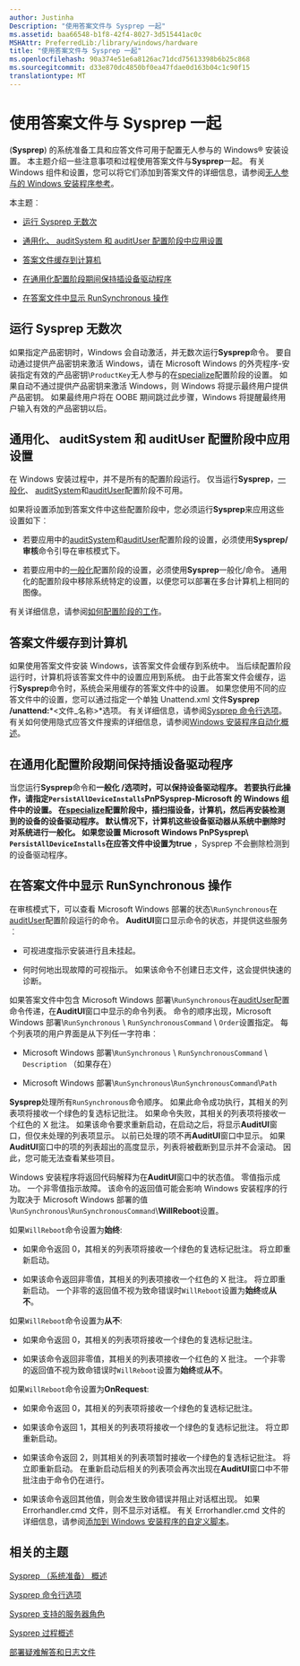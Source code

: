 ```yaml
---
author: Justinha
Description: "使用答案文件与 Sysprep 一起"
ms.assetid: baa66548-b1f8-42f4-8027-3d515441ac0c
MSHAttr: PreferredLib:/library/windows/hardware
title: "使用答案文件与 Sysprep 一起"
ms.openlocfilehash: 90a374e51e6a8126ac71dcd75613398b6b25c868
ms.sourcegitcommit: d33e870dc4850bf0ea47fdae0d163b04c1c90f15
translationtype: MT
---
```

# <a name="use-answer-files-with-sysprep"></a>使用答案文件与 Sysprep 一起


(**Sysprep**) 的系统准备工具和应答文件可用于配置无人参与的 Windows® 安装设置。 本主题介绍一些注意事项和过程使用答案文件与**Sysprep**一起。 有关 Windows 组件和设置，您可以将它们添加到答案文件的详细信息，请参阅[无人参与的 Windows 安装程序参考](http://go.microsoft.com/fwlink/?LinkId=206281)。

本主题︰

-   [运行 Sysprep 无数次](#bkmk-skiprearm)

-   [通用化、 auditSystem 和 auditUser 配置阶段中应用设置](#bkmk-1)

-   [答案文件缓存到计算机](#bkmk-2)

-   [在通用化配置阶段期间保持插设备驱动程序](#bkmk-3)

-   [在答案文件中显示 RunSynchronous 操作](#bkmk-4)

## <a name="span-idbkmkskiprearmspanspan-idbkmkskiprearmspanspan-idbkmkskiprearmspanrunning-sysprep-an-unlimited-number-of-times"></a><span id="bkmk_skipRearm"></span><span id="bkmk_skiprearm"></span><span id="BKMK_SKIPREARM"></span>运行 Sysprep 无数次


如果指定产品密钥时，Windows 会自动激活，并无数次运行**Sysprep**命令。 要自动通过提供产品密钥来激活 Windows，请在 Microsoft Windows 的外壳程序-安装指定有效的产品密钥\\`ProductKey`无人参与的在[specialize](specialize.md)配置阶段的设置。 如果自动不通过提供产品密钥来激活 Windows，则 Windows 将提示最终用户提供产品密钥。 如果最终用户将在 OOBE 期间跳过此步骤，Windows 将提醒最终用户输入有效的产品密钥以后。

## <a name="span-idbkmk1spanspan-idbkmk1spanapplying-settings-in-the-generalize-auditsystem-and-audituser-configuration-passes"></a><span id="bkmk_1"></span><span id="BKMK_1"></span>通用化、 auditSystem 和 auditUser 配置阶段中应用设置


在 Windows 安装过程中，并不是所有的配置阶段运行。 仅当运行**Sysprep**，[一般化](generalize.md)、 [auditSystem](auditsystem.md)和[auditUser](audituser.md)配置阶段不可用。

如果将设置添加到答案文件中这些配置阶段中，您必须运行**Sysprep**来应用这些设置如下︰

-   若要应用中的[auditSystem](auditsystem.md)和[auditUser](audituser.md)配置阶段的设置，必须使用**Sysprep/审核**命令引导在审核模式下。

-   若要应用中的[一般化](generalize.md)配置阶段的设置，必须使用**Sysprep**一般化/命令。 通用化的配置阶段中移除系统特定的设置，以便您可以部署在多台计算机上相同的图像。

有关详细信息，请参阅[如何配置阶段的工作](how-configuration-passes-work.md)。

## <a name="span-idbkmk2spanspan-idbkmk2spancaching-answer-files-to-the-computer"></a><span id="bkmk_2"></span><span id="BKMK_2"></span>答案文件缓存到计算机


如果使用答案文件安装 Windows，该答案文件会缓存到系统中。 当后续配置阶段运行时，计算机将该答案文件中的设置应用到系统。 由于此答案文件会缓存，运行**Sysprep**命令时，系统会采用缓存的答案文件中的设置。 如果您使用不同的应答文件中的设置，您可以通过指定一个单独 Unattend.xml 文件**Sysprep /unattend:***&lt;文件\_名称&gt;*选项。 有关详细信息，请参阅[Sysprep 命令行选项](sysprep-command-line-options.md)。 有关如何使用隐式应答文件搜索的详细信息，请参阅[Windows 安装程序自动化概述](windows-setup-automation-overview.md)。

## <a name="span-idbkmk3spanspan-idbkmk3spanpersisting-plug-and-play-device-drivers-during-the-generalize-configuration-pass"></a><span id="bkmk_3"></span><span id="BKMK_3"></span>在通用化配置阶段期间保持插设备驱动程序


当您运行**Sysprep**命令和**一般化 /**选项时，可以保持设备驱动程序。 若要执行此操作，请指定`PersistAllDeviceInstalls`PnPSysprep-Microsoft 的 Windows 组件中的设置。 在[specialize](specialize.md)配置阶段中，插扫描设备，计算机，然后再安装检测到的设备的设备驱动程序。 默认情况下，计算机这些设备驱动器从系统中删除时对系统进行一般化。 如果您设置 Microsoft Windows PnPSysprep\\ `PersistAllDeviceInstalls`在应答文件中设置为**true** ，Sysprep 不会删除检测到的设备驱动程序。

## <a name="span-idbkmk4spanspan-idbkmk4spandisplaying-runsynchronous-actions-in-an-answer-file"></a><span id="bkmk_4"></span><span id="BKMK_4"></span>在答案文件中显示 RunSynchronous 操作


在审核模式下，可以查看 Microsoft Windows 部署的状态\\`RunSynchronous`在[auditUser](audituser.md)配置阶段运行的命令。 **AuditUI**窗口显示命令的状态，并提供这些服务︰

-   可视进度指示安装进行且未挂起。

-   何时何地出现故障的可视指示。 如果该命令不创建日志文件，这会提供快速的诊断。

如果答案文件中包含 Microsoft Windows 部署\\`RunSynchronous`在[auditUser](audituser.md)配置命令传递，在**AuditUI**窗口中显示的命令列表。 命令的顺序出现，Microsoft Windows 部署\\`RunSynchronous` \\ `RunSynchronousCommand` \\ `Order`设置指定。 每个列表项的用户界面是从下列任一字符串︰

-   Microsoft Windows 部署\\`RunSynchronous` \\ `RunSynchronousCommand` \\ `Description` （如果存在）

-   Microsoft Windows 部署\\`RunSynchronous`\\`RunSynchronousCommand`\\`Path`

**Sysprep**处理所有`RunSynchronous`命令顺序。 如果此命令成功执行，其相关的列表项将接收一个绿色的复选标记批注。 如果命令失败，其相关的列表项将接收一个红色的 X 批注。 如果该命令要求重新启动，在启动之后，将显示**AuditUI**窗口，但仅未处理的列表项显示。 以前已处理的项不再**AuditUI**窗口中显示。 如果**AuditUI**窗口中的项的列表超出的高度显示，列表将被截断到显示并不会滚动。 因此，您可能无法查看某些项目。

Windows 安装程序将返回代码解释为在**AuditUI**窗口中的状态值。 零值指示成功。 一个非零值指示故障。 该命令的返回值可能会影响 Windows 安装程序的行为取决于 Microsoft Windows 部署的值\\`RunSynchronous`\\`RunSynchronousCommand`\\**WillReboot**设置。

如果`WillReboot`命令设置为**始终**:

-   如果命令返回 0，其相关的列表项将接收一个绿色的复选标记批注。 将立即重新启动。

-   如果该命令返回非零值，其相关的列表项接收一个红色的 X 批注。 将立即重新启动。 一个非零的返回值不视为致命错误时`WillReboot`设置为**始终**或**从不**。

如果`WillReboot`命令设置为**从不**:

-   如果命令返回 0，其相关的列表项将接收一个绿色的复选标记批注。

-   如果该命令返回非零值，其相关的列表项接收一个红色的 X 批注。 一个非零的返回值不视为致命错误时`WillReboot`设置为**始终**或**从不**。

如果`WillReboot`命令设置为**OnRequest**:

-   如果命令返回 0，其相关的列表项将接收一个绿色的复选标记批注。

-   如果该命令返回 1，其相关的列表项将接收一个绿色的复选标记批注。 将立即重新启动。

-   如果该命令返回 2，则其相关的列表项暂时接收一个绿色的复选标记批注。 将立即重新启动。 在重新启动后相关的列表项会再次出现在**AuditUI**窗口中不带批注由于命令仍在进行。

-   如果该命令返回其他值，则会发生致命错误并阻止对话框出现。 如果 Errorhandler.cmd 文件，则不显示对话框。 有关 Errorhandler.cmd 文件的详细信息，请参阅[添加到 Windows 安装程序的自定义脚本](add-a-custom-script-to-windows-setup.md)。

## <a name="span-idrelatedtopicsspanrelated-topics"></a><span id="related_topics"></span>相关的主题


[Sysprep （系统准备） 概述](sysprep--system-preparation--overview.md)

[Sysprep 命令行选项](sysprep-command-line-options.md)

[Sysprep 支持的服务器角色](sysprep-support-for-server-roles.md)

[Sysprep 过程概述](sysprep-process-overview.md)

[部署疑难解答和日志文件](deployment-troubleshooting-and-log-files.md)

 

 






